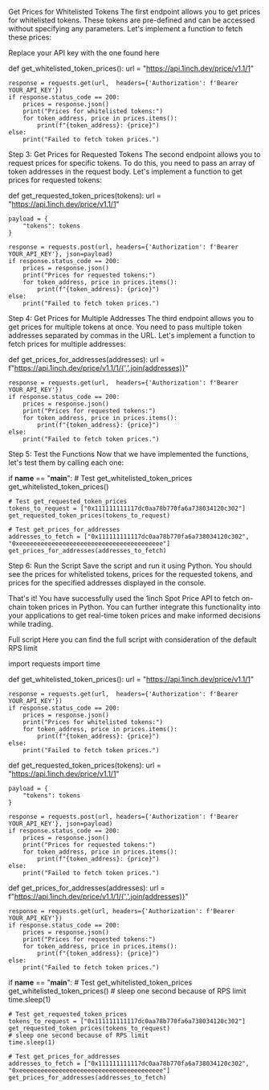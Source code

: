 Get Prices for Whitelisted Tokens
The first endpoint allows you to get prices for whitelisted tokens. These tokens are pre-defined and can be accessed without specifying any parameters. Let's implement a function to fetch these prices:

Replace your API key with the one found here

def get_whitelisted_token_prices():
    url = "https://api.1inch.dev/price/v1.1/1"

    response = requests.get(url,  headers={'Authorization': f'Bearer YOUR_API_KEY'})
    if response.status_code == 200:
        prices = response.json()
        print("Prices for whitelisted tokens:")
        for token_address, price in prices.items():
            print(f"{token_address}: {price}")
    else:
        print("Failed to fetch token prices.")
Step 3: Get Prices for Requested Tokens
The second endpoint allows you to request prices for specific tokens. To do this, you need to pass an array of token addresses in the request body. Let's implement a function to get prices for requested tokens:

def get_requested_token_prices(tokens):
    url = "https://api.1inch.dev/price/v1.1/1"

    payload = {
        "tokens": tokens
    }

    response = requests.post(url, headers={'Authorization': f'Bearer YOUR_API_KEY'}, json=payload)
    if response.status_code == 200:
        prices = response.json()
        print("Prices for requested tokens:")
        for token_address, price in prices.items():
            print(f"{token_address}: {price}")
    else:
        print("Failed to fetch token prices.")
Step 4: Get Prices for Multiple Addresses
The third endpoint allows you to get prices for multiple tokens at once. You need to pass multiple token addresses separated by commas in the URL. Let's implement a function to fetch prices for multiple addresses:

def get_prices_for_addresses(addresses):
    url = f"https://api.1inch.dev/price/v1.1/1/{','.join(addresses)}"

    response = requests.get(url,  headers={'Authorization': f'Bearer YOUR_API_KEY'})
    if response.status_code == 200:
        prices = response.json()
        print("Prices for requested tokens:")
        for token_address, price in prices.items():
            print(f"{token_address}: {price}")
    else:
        print("Failed to fetch token prices.")
Step 5: Test the Functions
Now that we have implemented the functions, let's test them by calling each one:

if __name__ == "__main__":
    # Test get_whitelisted_token_prices
    get_whitelisted_token_prices()

    # Test get_requested_token_prices
    tokens_to_request = ["0x111111111117dc0aa78b770fa6a738034120c302"]
    get_requested_token_prices(tokens_to_request)

    # Test get_prices_for_addresses
    addresses_to_fetch = ["0x111111111117dc0aa78b770fa6a738034120c302", "0xeeeeeeeeeeeeeeeeeeeeeeeeeeeeeeeeeeeeeeee"]
    get_prices_for_addresses(addresses_to_fetch)
Step 6: Run the Script
Save the script and run it using Python. You should see the prices for whitelisted tokens, prices for the requested tokens, and prices for the specified addresses displayed in the console.

That's it! You have successfully used the 1inch Spot Price API to fetch on-chain token prices in Python. You can further integrate this functionality into your applications to get real-time token prices and make informed decisions while trading.

Full script
Here you can find the full script with consideration of the default RPS limit

import requests
import time

def get_whitelisted_token_prices():
    url = "https://api.1inch.dev/price/v1.1/1"

    response = requests.get(url,  headers={'Authorization': f'Bearer YOUR_API_KEY'})
    if response.status_code == 200:
        prices = response.json()
        print("Prices for whitelisted tokens:")
        for token_address, price in prices.items():
            print(f"{token_address}: {price}")
    else:
        print("Failed to fetch token prices.")

def get_requested_token_prices(tokens):
    url = "https://api.1inch.dev/price/v1.1/1"

    payload = {
        "tokens": tokens
    }

    response = requests.post(url, headers={'Authorization': f'Bearer YOUR_API_KEY'}, json=payload)
    if response.status_code == 200:
        prices = response.json()
        print("Prices for requested tokens:")
        for token_address, price in prices.items():
            print(f"{token_address}: {price}")
    else:
        print("Failed to fetch token prices.")

def get_prices_for_addresses(addresses):
    url = f"https://api.1inch.dev/price/v1.1/1/{','.join(addresses)}"

    response = requests.get(url, headers={'Authorization': f'Bearer YOUR_API_KEY'})
    if response.status_code == 200:
        prices = response.json()
        print("Prices for requested tokens:")
        for token_address, price in prices.items():
            print(f"{token_address}: {price}")
    else:
        print("Failed to fetch token prices.")

if __name__ == "__main__":
    # Test get_whitelisted_token_prices
    get_whitelisted_token_prices()
    # sleep one second because of RPS limit
    time.sleep(1)

    # Test get_requested_token_prices
    tokens_to_request = ["0x111111111117dc0aa78b770fa6a738034120c302"]
    get_requested_token_prices(tokens_to_request)
    # sleep one second because of RPS limit
    time.sleep(1)

    # Test get_prices_for_addresses
    addresses_to_fetch = ["0x111111111117dc0aa78b770fa6a738034120c302", "0xeeeeeeeeeeeeeeeeeeeeeeeeeeeeeeeeeeeeeeee"]
    get_prices_for_addresses(addresses_to_fetch)